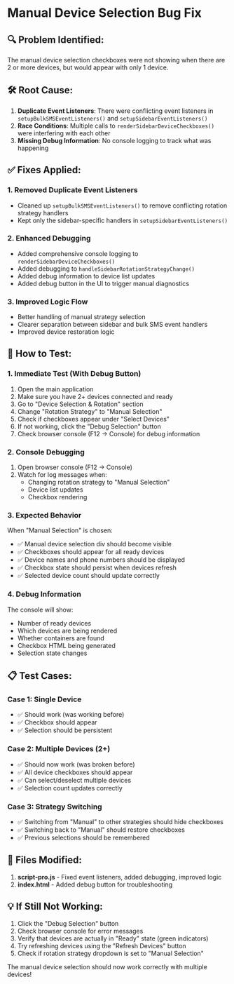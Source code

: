 # Manual Device Selection Bug Fix

## 🔍 Problem Identified:
The manual device selection checkboxes were not showing when there are 2 or more devices, but would appear with only 1 device.

## 🛠️ Root Cause:
1. **Duplicate Event Listeners**: There were conflicting event listeners in `setupBulkSMSEventListeners()` and `setupSidebarEventListeners()` 
2. **Race Conditions**: Multiple calls to `renderSidebarDeviceCheckboxes()` were interfering with each other
3. **Missing Debug Information**: No console logging to track what was happening

## ✅ Fixes Applied:

### 1. **Removed Duplicate Event Listeners**
- Cleaned up `setupBulkSMSEventListeners()` to remove conflicting rotation strategy handlers
- Kept only the sidebar-specific handlers in `setupSidebarEventListeners()`

### 2. **Enhanced Debugging**
- Added comprehensive console logging to `renderSidebarDeviceCheckboxes()`
- Added debugging to `handleSidebarRotationStrategyChange()`
- Added debug information to device list updates
- Added debug button in the UI to trigger manual diagnostics

### 3. **Improved Logic Flow**
- Better handling of manual strategy selection
- Clearer separation between sidebar and bulk SMS event handlers
- Improved device restoration logic

## 🧪 How to Test:

### 1. **Immediate Test (With Debug Button)**
1. Open the main application
2. Make sure you have 2+ devices connected and ready
3. Go to "Device Selection & Rotation" section
4. Change "Rotation Strategy" to "Manual Selection"
5. Check if checkboxes appear under "Select Devices"
6. If not working, click the "Debug Selection" button
7. Check browser console (F12 → Console) for debug information

### 2. **Console Debugging**
1. Open browser console (F12 → Console)
2. Watch for log messages when:
   - Changing rotation strategy to "Manual Selection"
   - Device list updates
   - Checkbox rendering

### 3. **Expected Behavior**
When "Manual Selection" is chosen:
- ✅ Manual device selection div should become visible
- ✅ Checkboxes should appear for all ready devices
- ✅ Device names and phone numbers should be displayed
- ✅ Checkbox state should persist when devices refresh
- ✅ Selected device count should update correctly

### 4. **Debug Information**
The console will show:
- Number of ready devices
- Which devices are being rendered
- Whether containers are found
- Checkbox HTML being generated
- Selection state changes

## 📋 Test Cases:

### Case 1: Single Device
- ✅ Should work (was working before)
- ✅ Checkbox should appear
- ✅ Selection should be persistent

### Case 2: Multiple Devices (2+)
- ✅ Should now work (was broken before)
- ✅ All device checkboxes should appear
- ✅ Can select/deselect multiple devices
- ✅ Selection count updates correctly

### Case 3: Strategy Switching
- ✅ Switching from "Manual" to other strategies should hide checkboxes
- ✅ Switching back to "Manual" should restore checkboxes
- ✅ Previous selections should be remembered

## 🔧 Files Modified:
1. **script-pro.js** - Fixed event listeners, added debugging, improved logic
2. **index.html** - Added debug button for troubleshooting

## 💡 If Still Not Working:
1. Click the "Debug Selection" button
2. Check browser console for error messages
3. Verify that devices are actually in "Ready" state (green indicators)
4. Try refreshing devices using the "Refresh Devices" button
5. Check if rotation strategy dropdown is set to "Manual Selection"

The manual device selection should now work correctly with multiple devices!
